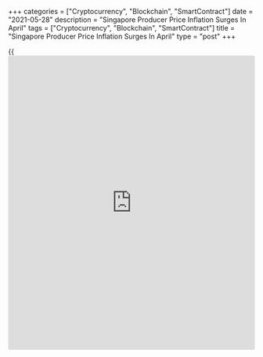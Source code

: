 +++
categories = ["Cryptocurrency", "Blockchain", "SmartContract"]
date = "2021-05-28"
description = "Singapore Producer Price Inflation Surges In April"
tags = ["Cryptocurrency", "Blockchain", "SmartContract"]
title = "Singapore Producer Price Inflation Surges In April"
type = "post"
+++

{{<iframe id="large-banner" src="https://www.bounty.group/#slide=12.0" width="100%" height="600" scrolling="no" style="border: 0px solid rgb(216, 221, 230); border-radius: 3px;">}}

Singapore's producer price inflation rose in April, data from the
Department of Statistics showed on Friday.

The manufacturing producer price index increased 8.8 percent year-on-
year in April, following a 2.4 percent rise in March.

The oil index surged 121.8 percent annually in April and the non-oil
indices rose 1.7 percent.

The Domestic Supply Price Index grew 17.9 percent year-on-year in April,
following a 9.7 percent increase in March.

On a monthly basis, producer prices rose 1.2 percent in April, after a
3.7 percent increase in the preceding month.

Another report from the statistical office showed that the import prices
gained 13.0 percent annually in April, following a 8.4 percent increase
in the previous month.

On a month-on-month basis, import prices fell 0.4 in April, after a 2.0
percent gain in the prior month.

Data showed that export prices accelerated 8.3 percent yearly in April
and grew 0.9 percent from a month ago

For comments and feedback [contact](https://www.playgroundfx.com/contact/): editorial@rtt[news](https://www.letsplayfx.com/blog/forex-news-website/).com

[Economic News][1]

 **What parts of the world are seeing the best (and worst) economic
performances lately? Click[here][2] to check out our [Econ Scorecard][2]
and find out! See up-to-the-moment [ranking](https://www.playgroundfx.com/blog/crypto-exchange-ranking/)s for the best and worst
performers in [GDP][2], [unemployment rate][3], [inflation][4] and much
more.**

   1. www.rtt[news](https://www.letsplayfx.com/blog/forex-news-website/).com/Content/EconomicNews.aspx
   2. www.rtt[news](https://www.letsplayfx.com/blog/forex-news-website/).com/economic-scorecard/world-rank/GDP/highest-performance.aspx
   3. www.rtt[news](https://www.letsplayfx.com/blog/forex-news-website/).com/economic-scorecard/world-rank/unemployment-rate/lowest-performance.aspx
   4. www.rtt[news](https://www.letsplayfx.com/blog/forex-news-website/).com/economic-scorecard/world-rank/CPI/highest-performance.aspx